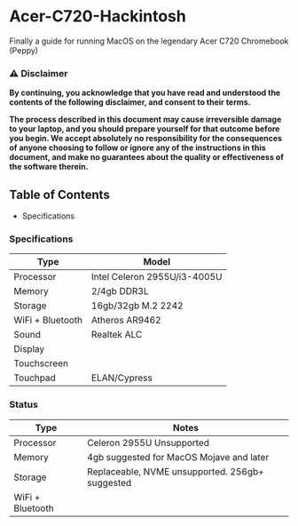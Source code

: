 # Acer-C720-Hackintosh
Finally a guide for running MacOS on the legendary Acer C720 Chromebook (Peppy)

### ⚠️ Disclaimer
**By continuing, you acknowledge that you have read and understood the contents of the following disclaimer, and consent to their terms.**

**The process described in this document may cause irreversible damage to your laptop, and you should prepare yourself for that outcome before you begin. We accept absolutely no responsibility for the consequences of anyone choosing to follow or ignore any of the instructions in this document, and make no guarantees about the quality or effectiveness of the software therein.**


## Table of Contents

- Specifications

### Specifications
| Type | Model |
|----------|----------|
| Processor | Intel Celeron 2955U/i3-4005U |
| Memory | 2/4gb DDR3L |
| Storage | 16gb/32gb M.2 2242 
| WiFi + Bluetooth | Atheros AR9462 |
| Sound | Realtek ALC |
| Display |
| Touchscreen | 
| Touchpad | ELAN/Cypress |

### Status
| Type | Notes |
|----------|----------|
| Processor | Celeron 2955U Unsupported |
| Memory | 4gb suggested for MacOS Mojave and later | 
| Storage | Replaceable, NVME unsupported. 256gb+ suggested |
| WiFi + Bluetooth |
